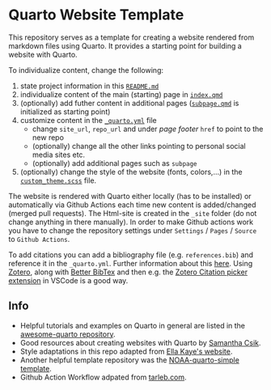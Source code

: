 # Quarto Website Template

This repository serves as a template for creating a website rendered from markdown files using Quarto. It provides a starting point for building a website with Quarto. 

To individualize content, change the following:

1. state project information in this [`README.md`](/README.md)
2. individualize content of the main (starting) page in [`index.qmd`](/index.qmd) 
3. (optionally) add futher content in additional pages ([`subpage.qmd`](/subpage.qmd) is initialized as starting point)
4. customize content in the [`_quarto.yml`](/_quarto.yml) file
   - change `site_url`, `repo_url` and under *page footer* `href` to point to the new repo
   - (optionally) change all the other links pointing to personal social media sites etc.
   - (optionally) add additional pages such as `subpage`
5. (optionally) change the style of the website (fonts, colors,...) in the [`custom_theme.scss`](/custom_theme.scss) file. 


The website is rendered with Quarto either locally (has to be installed) or automatically via Github Actions each time new content is added/changed (merged pull requests). The Html-site is created in the `_site` folder (do not change anything in there manually). In order to make Github actions work you have to change the repository settings under `Settings` / `Pages` / `Source` to `Github Actions`.

To add citations you can add a bibliography file (e.g. `references.bib`) and reference it in the `_quarto.yml`. Further information about this [here](https://quarto.org/docs/visual-editor/technical.html#citations). Using [Zotero](https://www.zotero.org/), along with [Better BibTex](https://retorque.re/zotero-better-bibtex/installation/) and then e.g. the [Zotero Citation picker extension](https://github.com/mblode/vscode-zotero) in VSCode is a good way.


## Info

- Helpful tutorials and examples on Quarto in general are listed in the [awesome-quarto repository](https://github.com/mcanouil/awesome-quarto).
- Good resources about creating websites with Quarto by [Samantha Csik](https://ucsb-meds.github.io/creating-quarto-websites/).
- Style adaptations in this repo adapted from [Ella Kaye's website](https://github.com/EllaKaye/ellakaye.co.uk).
- Another helpful template repository was the [NOAA-quarto-simple template](https://github.com/nmfs-opensci/NOAA-quarto-simple).
- Github Action Workflow adpated from [tarleb.com](https://tarleb.com/posts/quarto-with-gh-pages/#actions-only-pages-beta).
